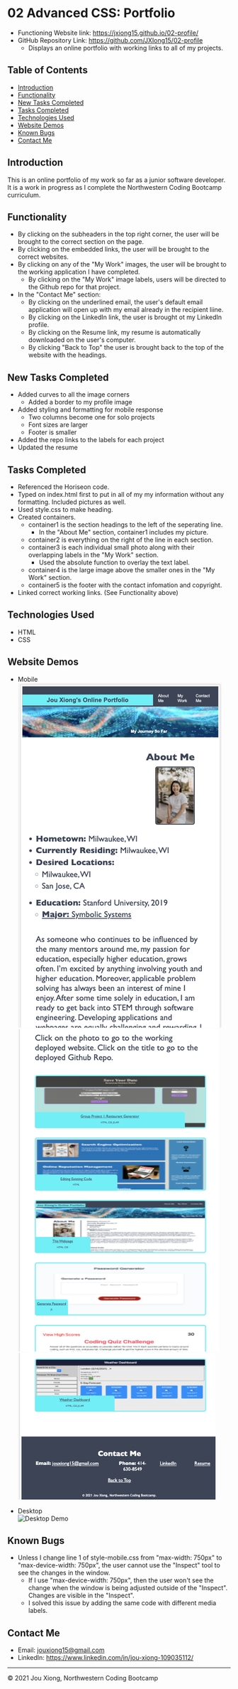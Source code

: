 # 02 Advanced CSS: Portfolio

* Functioning Website link: https://jxiong15.github.io/02-profile/
* GitHub Repository Link: https://github.com/JXIong15/02-profile
    * Displays an online portfolio with working links to all of my projects.


## Table of Contents
* [Introduction](#introduction)
* [Functionality](#functionality)
* [New Tasks Completed](#new-tasks-completed)
* [Tasks Completed](#tasks-completed)
* [Technologies Used](#technologies-used)
* [Website Demos](#website-demos)
* [Known Bugs](#known-bugs)
* [Contact Me](#contact-me)


## Introduction
This is an online portfolio of my work so far as a junior software developer. It is a work in progress as I complete the Northwestern Coding Bootcamp curriculum.


## Functionality
* By clicking on the subheaders in the top right corner, the user will be brought to the correct section on the page.
* By clicking on the embedded links, the user will be brought to the correct websites.
* By clicking on any of the "My Work" images, the user will be brought to the working application I have completed.
    * By clicking on the "My Work" image labels, users will be directed to the Github repo for that project.
* In the "Contact Me" section:
    * By clicking on the underlined email, the user's default email application will open up with my email already in the recipient liine.
    * By clicking on the LinkedIn link, the user is brought ot my LinkedIn profile.
    * By clicking on the Resume link, my resume is automatically downloaded on the user's computer.
    * By clicking "Back to Top" the user is brought back to the top of the website with the headings.


## New Tasks Completed
* Added curves to all the image corners
    * Added a border to my profile image
* Added styling and formatting for mobile response
    * Two columns become one for solo projects
    * Font sizes are larger
    * Footer is smaller
* Added the repo links to the labels for each project
* Updated the resume


## Tasks Completed
* Referenced the Horiseon code.
* Typed on index.html first to put in all of my my information without any formatting. Included pictures as well.
* Used style.css to make heading.
* Created containers.
    * container1 is the section headings to the left of the seperating line.
        * In the "About Me" section, container1 includes my picture.
    * container2 is everything on the right of the line in each section.
    * container3 is each individual small photo along with their overlapping labels in the "My Work" section.
        * Used the absolute function to overlay the text label.
    * container4 is the large image above the smaller ones in the "My Work" section.
    * container5 is the footer with the contact infomation and copyright.
* Linked correct working links. (See Functionality above)


## Technologies Used
* HTML
* CSS


## Website Demos
* Mobile <br>
![Mobile Heading](./Assets/mobile-heading.png)
![Mobile Work](./Assets/mobile-work.png)
![Mobile Contact](./Assets/mobile-contact.png)

* Desktop <br>
![Desktop Demo](./Assets/Desktop-Profile.gif)



## Known Bugs
* Unless I change line 1 of style-mobile.css from "max-width: 750px" to "max-device-width: 750px", the user cannot use the "Inspect" tool to see the changes in the window.
    * If I use "max-device-width: 750px", then the user won't see the change when the window is being adjusted outside of the "Inspect". Changes are visible in the "Inspect".
    * I solved this issue by adding the same code with different media labels.


## Contact Me
* Email: jouxiong15@gmail.com
* LinkedIn: https://www.linkedin.com/in/jou-xiong-109035112/

- - -
© 2021 Jou Xiong, Northwestern Coding Bootcamp
